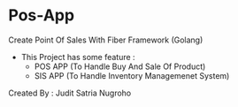 # Pos-App

Create Point Of Sales With Fiber Framework (Golang)

- This Project has some feature :
    - POS APP (To Handle Buy And Sale Of Product)
    - SIS APP (To Handle Inventory Managemenet System)

Created By : Judit Satria Nugroho